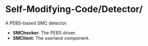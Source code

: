 # Self-Modifying-Code/Detector/

A PEBS-based SMC detector.

* **SMChecker**: The PEBS driver.
* **SMClient**: The userland component.
